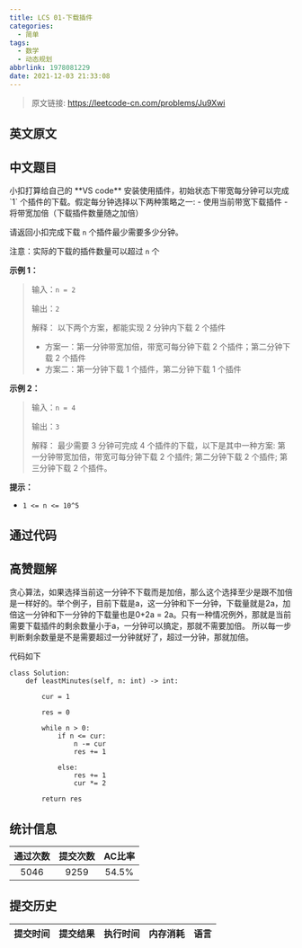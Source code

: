 ```yaml
---
title: LCS 01-下载插件
categories:
  - 简单
tags:
  - 数学
  - 动态规划
abbrlink: 1978081229
date: 2021-12-03 21:33:08
---
```


> 原文链接: https://leetcode-cn.com/problems/Ju9Xwi


## 英文原文
<div></div>

## 中文题目
<div>小扣打算给自己的 **VS code** 安装使用插件，初始状态下带宽每分钟可以完成 `1` 个插件的下载。假定每分钟选择以下两种策略之一:
- 使用当前带宽下载插件
- 将带宽加倍（下载插件数量随之加倍）

请返回小扣完成下载 `n` 个插件最少需要多少分钟。

注意：实际的下载的插件数量可以超过 `n` 个


**示例 1：**
>输入：`n = 2`
>
>输出：`2`
>
>解释：
> 以下两个方案，都能实现 2 分钟内下载 2 个插件
>- 方案一：第一分钟带宽加倍，带宽可每分钟下载 2 个插件；第二分钟下载 2 个插件
>- 方案二：第一分钟下载 1 个插件，第二分钟下载 1 个插件

**示例 2：**
>输入：`n = 4`
>
>输出：`3`
>
>解释：
> 最少需要 3 分钟可完成 4 个插件的下载，以下是其中一种方案:
> 第一分钟带宽加倍，带宽可每分钟下载 2 个插件;
> 第二分钟下载 2 个插件;
> 第三分钟下载 2 个插件。



**提示：**
- `1 <= n <= 10^5`
</div>

## 通过代码
<RecoDemo>
</RecoDemo>


## 高赞题解
贪心算法，如果选择当前这一分钟不下载而是加倍，那么这个选择至少是跟不加倍是一样好的。举个例子，目前下载是a，这一分钟和下一分钟，下载量就是2a，加倍这一分钟和下一分钟的下载量也是0+2a = 2a。只有一种情况例外，那就是当前需要下载插件的剩余数量小于a，一分钟可以搞定，那就不需要加倍。
所以每一步判断剩余数量是不是需要超过一分钟就好了，超过一分钟，那就加倍。

代码如下

```
class Solution:
    def leastMinutes(self, n: int) -> int:
        
        cur = 1

        res = 0

        while n > 0:
            if n <= cur:
                n -= cur
                res += 1

            else:
                res += 1
                cur *= 2
            
        return res
```


## 统计信息
| 通过次数 | 提交次数 | AC比率 |
| :------: | :------: | :------: |
|    5046    |    9259    |   54.5%   |

## 提交历史
| 提交时间 | 提交结果 | 执行时间 |  内存消耗  | 语言 |
| :------: | :------: | :------: | :--------: | :--------: |
